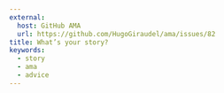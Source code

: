 ```yaml
---
external:
  host: GitHub AMA
  url: https://github.com/HugoGiraudel/ama/issues/82
title: What’s your story?
keywords:
  - story
  - ama
  - advice
---
```

